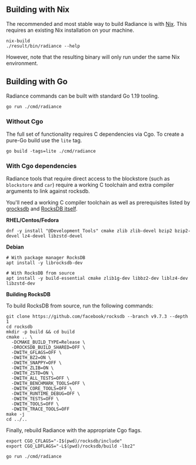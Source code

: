 ## Building with Nix

The recommended and most stable way to build Radiance is with [Nix](https://nixos.org/).
This requires an existing Nix installation on your machine.

    nix-build
    ./result/bin/radiance --help

However, note that the resulting binary will only run under the same Nix environment.

## Building with Go

Radiance commands can be built with standard Go 1.19 tooling.

    go run ./cmd/radiance

### Without Cgo

The full set of functionality requires C dependencies via Cgo.
To create a pure-Go build use the `lite` tag.

    go build -tags=lite ./cmd/radiance

### With Cgo dependencies

Radiance tools that require direct access to the blockstore (such as `blockstore` and `car`)
require a working C toolchain and extra compiler arguments to link against rocksdb.

You'll need a working C compiler toolchain as well as prerequisites listed
by [grocksdb](https://github.com/linxGnu/grocksdb#prerequisite) and
[RocksDB itself](https://github.com/linxGnu/grocksdb#prerequisite).

**RHEL/Centos/Fedora**

    dnf -y install "@Development Tools" cmake zlib zlib-devel bzip2 bzip2-devel lz4-devel libzstd-devel

**Debian**

    # With package manager RocksDB
    apt install -y librocksdb-dev

    # With RocksDB from source
    apt install -y build-essential cmake zlib1g-dev libbz2-dev liblz4-dev libzstd-dev

**Building RocksDB**

To build RocksDB from source, run the following commands:

    git clone https://github.com/facebook/rocksdb --branch v9.7.3 --depth 1
    cd rocksdb
    mkdir -p build && cd build
    cmake .. \
      -DCMAKE_BUILD_TYPE=Release \
      -DROCKSDB_BUILD_SHARED=OFF \
      -DWITH_GFLAGS=OFF \
      -DWITH_BZ2=ON \
      -DWITH_SNAPPY=OFF \
      -DWITH_ZLIB=ON \
      -DWITH_ZSTD=ON \
      -DWITH_ALL_TESTS=OFF \
      -DWITH_BENCHMARK_TOOLS=OFF \
      -DWITH_CORE_TOOLS=OFF \
      -DWITH_RUNTIME_DEBUG=OFF \
      -DWITH_TESTS=OFF \
      -DWITH_TOOLS=OFF \
      -DWITH_TRACE_TOOLS=OFF
    make -j
    cd ../..

Finally, rebuild Radiance with the appropriate Cgo flags.

    export CGO_CFLAGS="-I$(pwd)/rocksdb/include"
    export CGO_LDFLAGS="-L$(pwd)/rocksdb/build -lbz2"

    go run ./cmd/radiance

